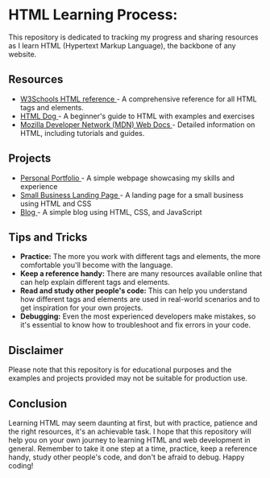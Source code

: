 # HTML Learning Process:

This repository is dedicated to tracking my progress and sharing resources as I learn HTML (Hypertext Markup Language), the backbone of any website.

## Resources

-   <a href="https://www.w3schools.com/"> W3Schools HTML reference </a>- A comprehensive reference for all HTML tags and elements.
-   <a href="https://htmldog.com/guides/html/"> HTML Dog </a> - A beginner's guide to HTML with examples and exercises
-   <a href="https://developer.mozilla.org/en-US/docs/Web/HTML"> Mozilla Developer Network (MDN) Web Docs </a> - Detailed information on HTML, including tutorials and guides.

## Projects

-   <a href="https://github.com/username/portfolio"> Personal Portfolio </a> - A simple webpage showcasing my skills and experience
-   <a href="https://github.com/username/small-business"> Small Business Landing Page </a>- A landing page for a small business using HTML and CSS
-   <a href="https://github.com/username/blog"> Blog </a> - A simple blog using HTML, CSS, and JavaScript

## Tips and Tricks

-   **Practice:** The more you work with different tags and elements, the more comfortable you'll become with the language.
-   **Keep a reference handy:** There are many resources available online that can help explain different tags and elements.
-   **Read and study other people's code:** This can help you understand how different tags and elements are used in real-world scenarios and to get inspiration for your own projects.
-   **Debugging:** Even the most experienced developers make mistakes, so it's essential to know how to troubleshoot and fix errors in your code.

## Disclaimer
Please note that this repository is for educational purposes and the examples and projects provided may not be suitable for production use.

## Conclusion
Learning HTML may seem daunting at first, but with practice, patience and the right resources, it's an achievable task. I hope that this repository will help you on your own journey to learning HTML and web development in general. Remember to take it one step at a time, practice, keep a reference handy, study other people's code, and don't be afraid to debug. Happy coding!
